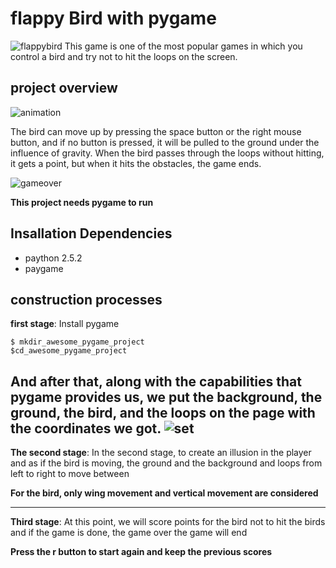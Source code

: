 # flappy Bird with pygame

![flappybird](https://media.wired.co.uk/photos/606db3bf938ecee6e930f3be/1:1/w_1280,h_1280,c_limit/flappybird-1.jpg)
This game is one of the most popular games in which you control a bird and try not to hit the loops on the screen.

## project overview
![animation](https://media.tenor.com/8sBZQO2ZALwAAAAd/flappy-bird-game.gif)








The bird can move up by pressing the space button or the right mouse button, and if no button is pressed, it will be pulled to the ground under the influence of gravity.
When the bird passes through the loops without hitting, it gets a point, but when it hits the obstacles, the game ends.


![gameover](https://masliamohammad.files.wordpress.com/2014/06/flappy-bird-1.gif?w=223)




**This project needs pygame to run**
## Insallation Dependencies
- paython 2.5.2
- paygame 

## construction processes

**first stage**: 
Install pygame

```
$ mkdir_awesome_pygame_project
$cd_awesome_pygame_project
```
And after that, along with the capabilities that pygame provides us, we put the background, the ground, the bird, and the loops on the page with the coordinates we got.
![set](https://encrypted-tbn0.gstatic.com/images?q=tbn:ANd9GcTQCaoojR1JgQuMmzZqsOGw59zEljta0a1YKIjIzbeYj0jVPuDezOi_oPGwz5RH8vfamNs&usqp=CAU)
----
**The second stage**: 
In the second stage, to create an illusion in the player and as if the bird is moving, the ground and the background and loops from left to right to move between

**For the bird, only wing movement and vertical movement are considered**

-----
**Third stage**: 
At this point, we will score points for the bird not to hit the birds and if the game is done, the game over the game will end

**Press the r button to start again and keep the previous scores**